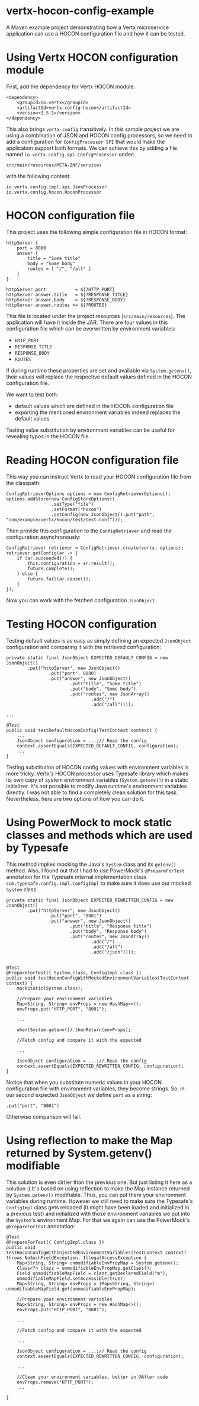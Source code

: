 # vertx-hocon-config-example
A Maven example project demonstrating how a Vertx microservice application can use a HOCON configuration file and how it can be 
tested.

# Using Vertx HOCON configuration module
First, add the dependency for Vertx HOCON module:

    <dependency>
        <groupId>io.vertx</groupId>
        <artifactId>vertx-config-hocon</artifactId>
        <version>3.5.1</version>
    </dependency>
    
This also brings `vertx-config` transitively. In this sample project we are using a combination of JSON and HOCON config 
processors, so we need to add a configuration for `ConfigProcessor SPI` that would make the application support both 
formats. We can achieve this by adding a file named `io.vertx.config.spi.ConfigProcessor` under:

    src/main/resources/META-INF/services
    
with the following content:

    io.vertx.config.impl.spi.JsonProcessor
    io.vertx.config.hocon.HoconProcessor
             

# HOCON configuration file
This project uses the following simple configuration file in HOCON format:

    httpServer {
        port = 8080
        answer {
            title = "Some title"
            body = "Some body"
            routes = [ "/", "/all" ]
        }
    }

    httpServer.port           = ${?HTTP_PORT}
    httpServer.answer.title   = ${?RESPONSE_TITLE}
    httpServer.answer.body    = ${?RESPONSE_BODY}
    httpServer.answer.routes += ${?ROUTES}

This file is located under the project resources (`src/main/resources`). The application will have it inside the JAR.
There are four values in this configuration file which can be overwritten by environment variables:

 * `HTTP_PORT`
 * `RESPONSE_TITLE`
 * `RESPONSE_BODY`
 * `ROUTES`

If during runtime these properties are set and available via `System.getenv()`, their values will replace the respective 
default values defined in the HOCON configuration file.

We want to test both:
 
 * default values which are defined in the HOCON configuration file
 * exporting the mentioned environment variables indeed replaces the default values  
 
Testing value substitution by environment variables can be useful for revealing typos in the HOCON file.

# Reading HOCON configuration file
This way you can instruct Vertx to read your HOCON configuration file from the classpath:
    
    ConfigRetrieverOptions options = new ConfigRetrieverOptions();
    options.addStore(new ConfigStoreOptions()
                     .setType("file")
                     .setFormat("hocon")
                     .setConfig(new JsonObject().put("path", "com/example/vertx/hocon/test/test.conf")));

Then provide this configuration to the `ConfigRetriever` and read the configuration asynchronously: 

    ConfigRetriever retriever = ConfigRetriever.create(vertx, options);
    retriever.getConfig(ar -> {
        if (ar.succeeded()) {
            this.configuration = ar.result();
            future.complete();
        } else {
            future.fail(ar.cause());
        }
    });

Now you can work with the fetched configuration `JsonObject`. 
 
# Testing HOCON configuration 
Testing default values is as easy as simply defining an expected `JsonObject` configuration and comparing it with the 
retrieved configuration:

    private static final JsonObject EXPECTED_DEFAULT_CONFIG = new JsonObject()
            .put("httpServer", new JsonObject()
                    .put("port", 8080)
                    .put("answer", new JsonObject()
                            .put("title", "Some title")
                            .put("body", "Some body")
                            .put("routes", new JsonArray()
                                    .add("/")
                                    .add("/all"))));

    ...

    @Test
    public void testDefaultHoconConfig(TestContext context) {
        ...
        JsonObject configuration = ...;// Read the config
        context.assertEquals(EXPECTED_DEFAULT_CONFIG, configuration);
        ...
    }
    
Testing substitution of HOCON config values with environment variables is more tricky. Vertx's HOCON processor uses 
Typesafe library which makes its own copy of system environment variables (`System.getenv()`) in a static initializer.
It's not possible to modify Java runtime's environment variables directly. I was not able to find a completely clean 
solution for this task. Nevertheless, here are two options of how you can do it.

# Using PowerMock to mock static classes and methods which are used by Typesafe
This method implies mocking the Java's `System` class and its `getenv()` method. Also, I found out that I had to use 
PowerMock's `@PrepareForTest` annotation for the Typesafe internal implementation class 
`com.typesafe.config.impl.ConfigImpl` to make sure it does use our mocked `System` class.

    private static final JsonObject EXPECTED_REWRITTEN_CONFIG = new JsonObject()
            .put("httpServer", new JsonObject()
                    .put("port", "8081")
                    .put("answer", new JsonObject()
                            .put("title", "Response title")
                            .put("body", "Response body")
                            .put("routes", new JsonArray()
                                    .add("/")
                                    .add("/all")
                                    .add("/json"))));


    @Test
    @PrepareForTest({ System.class, ConfigImpl.class })
    public void testHoconConfigWithMockedEnvironmentVariables(TestContext context) {
        mockStatic(System.class);

        //Prepare your environment variables
        Map<String, String> envProps = new HashMap<>();
        envProps.put("HTTP_PORT", "8081");
        
        ...

        when(System.getenv()).thenReturn(envProps);

        //Fetch config and compare it with the expected
        
        ... 
        
        JsonObject configuration = ...;// Read the config
        context.assertEquals(EXPECTED_REWRITTEN_CONFIG, configuration);
    }

Notice that when you substitute numeric values in your HOCON configuration file with environment variables, they become 
strings. So, in our second expected `JsonObject` we define `port` as a string:

    .put("port", "8081")

Otherwise comparison will fail. 

# Using reflection to make the Map returned by System.getenv() modifiable
This solution is even dirtier than the previous one. But just listing it here as a solution :) It's based on using 
reflection to make the Map instance returned by `System.getenv()` modifiable. Thus, you can put there your environment 
variables during runtime. However we still need to make sure the Typesafe's `ConfigImpl` class gets reloaded (it might 
have been loaded and initialized in a previous test) and initialized with those environment variables we put into the 
`System`'s environment Map. For that we again can use the PowerMock's `@PrepareForTest` annotation:

    @Test
    @PrepareForTest({ ConfigImpl.class })
    public void testHoconConfigWithInjectedEnvironmentVariables(TestContext context) throws NoSuchFieldException, IllegalAccessException {
        Map<String, String> unmodifiableEnvPropMap = System.getenv();
        Class<?> clazz = unmodifiableEnvPropMap.getClass();
        Field unmodifiableMapField = clazz.getDeclaredField("m");
        unmodifiableMapField.setAccessible(true);
        Map<String, String> envProps = (Map<String, String>) unmodifiableMapField.get(unmodifiableEnvPropMap);
        
        //Prepare your environment variables
        Map<String, String> envProps = new HashMap<>();
        envProps.put("HTTP_PORT", "8081");
        
        ...

        //Fetch config and compare it with the expected
        
        ... 
        
        JsonObject configuration = ...;// Read the config
        context.assertEquals(EXPECTED_REWRITTEN_CONFIG, configuration);
        
        ...
        
        //Clean your environment variables, better in @After code
        envProps.remove("HTTP_PORT");
        ...
        
    }




